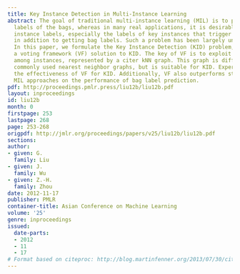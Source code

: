 ```yaml
---
title: Key Instance Detection in Multi-Instance Learning
abstract: The goal of traditional multi-instance learning (MIL) is to predict the
  labels of the bags, whereas in many real applications, it is desirable to get the
  instance labels, especially the labels of key instances that trigger the bag labels,
  in addition to getting bag labels. Such a problem has been largely unexplored before.
  In this paper, we formulate the Key Instance Detection (KID) problem, and propose
  a voting framework (VF) solution to KID. The key of VF is to exploit the relationship
  among instances, represented by a citer kNN graph. This graph is different from
  commonly used nearest neighbor graphs, but is suitable for KID. Experiments validate
  the effectiveness of VF for KID. Additionally, VF also outperforms state-of-the-art
  MIL approaches on the performance of bag label prediction.
pdf: http://proceedings.pmlr.press/liu12b/liu12b.pdf
layout: inproceedings
id: liu12b
month: 0
firstpage: 253
lastpage: 268
page: 253-268
origpdf: http://jmlr.org/proceedings/papers/v25/liu12b/liu12b.pdf
sections: 
author:
- given: G.
  family: Liu
- given: J.
  family: Wu
- given: Z.-H.
  family: Zhou
date: 2012-11-17
publisher: PMLR
container-title: Asian Conference on Machine Learning
volume: '25'
genre: inproceedings
issued:
  date-parts:
  - 2012
  - 11
  - 17
# Format based on citeproc: http://blog.martinfenner.org/2013/07/30/citeproc-yaml-for-bibliographies/
---
```


